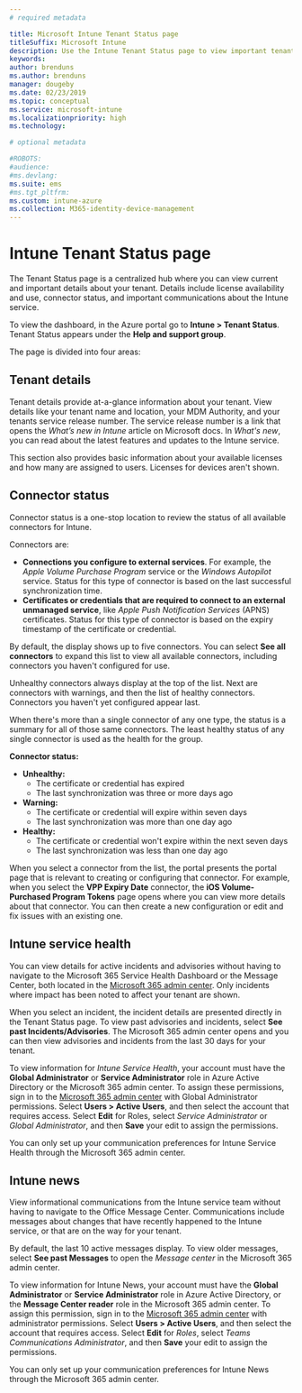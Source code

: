 ```yaml
---
# required metadata

title: Microsoft Intune Tenant Status page
titleSuffix: Microsoft Intune
description: Use the Intune Tenant Status page to view important tenant details without leaving the Intune portal
keywords:
author: brenduns
ms.author: brenduns
manager: dougeby
ms.date: 02/23/2019
ms.topic: conceptual
ms.service: microsoft-intune
ms.localizationpriority: high
ms.technology:

# optional metadata

#ROBOTS:
#audience:
#ms.devlang:
ms.suite: ems
#ms.tgt_pltfrm:
ms.custom: intune-azure
ms.collection: M365-identity-device-management
---
```

# Intune Tenant Status page
The Tenant Status page is a centralized hub where you can view current and important details about your tenant. Details include license availability and use, connector status, and important communications about the Intune service.  

To view the dashboard, in the Azure portal go to **Intune > Tenant Status**.  Tenant Status appears under the **Help and support group**.  

The page is divided into four areas:

## Tenant details
Tenant details provide at-a-glance information about your tenant. View details like your tenant name and location, your MDM Authority, and your tenants service release number. The service release number is a link that opens the *What’s new in Intune* article on Microsoft docs. In *What's new*, you can read about the latest features and updates to the Intune service.  

This section also provides basic information about your available licenses and how many are assigned to users. Licenses for devices aren't shown.

## Connector status
Connector status is a one-stop location to review the status of all available connectors for Intune.  

Connectors are:
- **Connections you configure to external services**. For example, the *Apple Volume Purchase Program* service or the *Windows Autopilot* service.  Status for this type of connector is based on the last successful synchronization time.
- **Certificates or credentials that are required to connect to an external unmanaged service**, like *Apple Push Notification Services* (APNS) certificates. Status for this type of connector is based on the expiry timestamp of the certificate or credential.  

By default, the display shows up to five connectors. You can select **See all connectors** to expand this list to view all available connectors, including connectors you haven't configured for use.  

Unhealthy connectors always display at the top of the list. Next are connectors with warnings, and then the list of healthy connectors. Connectors you haven't yet configured appear last.

When there's more than a single connector of any one type, the status is a summary for all of those same connectors. The least healthy status of any single connector is used as the health for the group.  

**Connector status:**
- **Unhealthy:**
    - The certificate or credential has expired
    - The last synchronization was three or more days ago
- **Warning:**
    - The certificate or credential will expire within seven days
    - The last synchronization was more than one day ago
- **Healthy:**
    - The certificate or credential won't expire within the next seven days
    - The last synchronization was less than one day ago  

When you select a connector from the list, the portal presents the portal page that is relevant to creating or configuring that connector.  For example, when you select the **VPP Expiry Date** connector, the **iOS Volume-Purchased Program Tokens** page opens where you can view more details about that connector. You can then create a new configuration or edit and fix issues with an existing one.  

## Intune service health  
You can view details for active incidents and advisories without having to navigate to the Microsoft 365 Service Health Dashboard or the Message Center, both located in the [Microsoft 365 admin center](https://admin.microsoft.com). Only incidents where impact has been noted to affect your tenant are shown.  

When you select an incident, the incident details are presented directly in the Tenant Status page. To view past advisories and incidents, select **See past Incidents/Advisories**. The Microsoft 365 admin center opens and you can then view advisories and incidents from the last 30 days for your tenant.  

To view information for *Intune Service Health*, your account must have the **Global Administrator** or **Service Administrator** role in Azure Active Directory or the Microsoft 365 admin center. To assign these permissions, sign in to the [Microsoft 365 admin center](https://admin.microsoft.com) with Global Administrator permissions. Select **Users > Active Users**, and then select the account that requires access. Select **Edit** for Roles, select *Service Administrator* or *Global Administrator*, and then **Save** your edit to assign the permissions.  

You can only set up your communication preferences for Intune Service Health through the Microsoft 365 admin center.

## Intune news  
View informational communications from the Intune service team without having to navigate to the Office Message Center. Communications include messages about changes that have recently happened to the Intune service, or that are on the way for your tenant.  

By default, the last 10 active messages display. To view older messages, select **See past Messages** to open the *Message center* in the Microsoft 365 admin center.  

To view information for Intune News, your account must have the **Global Administrator** or **Service Administrator** role in Azure Active Directory, or the **Message Center reader** role in the Microsoft 365 admin center.  To assign this permission, sign in to the [Microsoft 365 admin center](https://admin.microsoft.com) with administrator permissions. Select **Users > Active Users**, and then select the account that requires access. Select **Edit** for *Roles*, select *Teams Communications Administrator*, and then **Save** your edit to assign the permissions.  

You can only set up your communication preferences for Intune News through the Microsoft 365 admin center.
